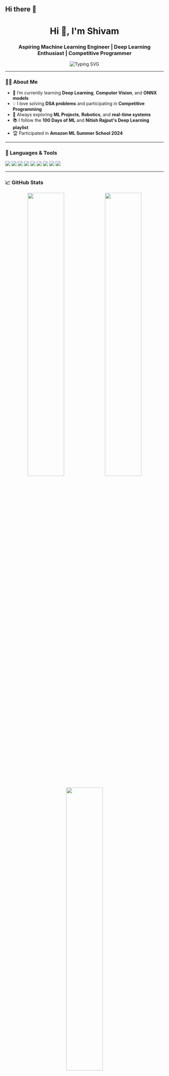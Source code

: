## Hi there 👋

<h1 align="center">Hi 👋, I'm Shivam</h1>
<h3 align="center">Aspiring Machine Learning Engineer | Deep Learning Enthusiast | Competitive Programmer</h3>

<p align="center">
  <img src="https://readme-typing-svg.demolab.com?font=Fira+Code&size=24&duration=3000&pause=1000&color=58A6FF&center=true&vCenter=true&width=700&lines=Exploring+ML+%7C+DL+%7C+CV+%7C+DSA+%7C+CP;Always+learning+something+new+🚀" alt="Typing SVG" />
</p>

---

### 👨‍💻 About Me

- 🔭 I’m currently learning **Deep Learning**, **Computer Vision**, and **ONNX models**
- 💡 I love solving **DSA problems** and participating in **Competitive Programming**
- 🚀 Always exploring **ML Projects**, **Robotics**, and **real-time systems**
- 📚 I follow the **100 Days of ML** and **Nitish Rajput's Deep Learning playlist**
- 🏆 Participated in **Amazon ML Summer School 2024**

---

### 🧠 Languages & Tools

<p align="left">
  <img src="https://img.shields.io/badge/-Python-05122A?style=flat&logo=python" />
  <img src="https://img.shields.io/badge/-C++-05122A?style=flat&logo=c%2B%2B&logoColor=blue" />
  <img src="https://img.shields.io/badge/-PyTorch-05122A?style=flat&logo=pytorch" />
  <img src="https://img.shields.io/badge/-TensorFlow-05122A?style=flat&logo=tensorflow" />
  <img src="https://img.shields.io/badge/-OpenCV-05122A?style=flat&logo=opencv" />
  <img src="https://img.shields.io/badge/-NumPy-05122A?style=flat&logo=numpy" />
  <img src="https://img.shields.io/badge/-Pandas-05122A?style=flat&logo=pandas" />
  <img src="https://img.shields.io/badge/-Git-05122A?style=flat&logo=git" />
  <img src="https://img.shields.io/badge/-Linux-05122A?style=flat&logo=linux" />
</p>

---

### 📈 GitHub Stats

<p align="center">
  <img width="48%" src="https://github-readme-stats.vercel.app/api?username=YourUsername&show_icons=true&theme=github_dark" />
  <img width="48%" src="https://github-readme-streak-stats.herokuapp.com/?user=YourUsername&theme=github-dark-blue" />
</p>

<p align="center">
  <img width="48%" src="https://github-readme-stats.vercel.app/api/top-langs/?username=YourUsername&layout=compact&theme=github_dark" />
</p>

---

### 🚀 Competitive Programming Profiles

- 🧠 LeetCode: [@YourLeetCodeID](https://leetcode.com/YourLeetCodeID)
- 🧮 Codeforces: [@YourCodeforcesID](https://codeforces.com/profile/YourCodeforcesID)
- 🧑‍💻 CodeChef: [@YourCodeChefID](https://www.codechef.com/users/YourCodeChefID)

---

### 💬 Let's Connect

<p align="left">
  <a href="https://www.linkedin.com/in/your-linkedin/" target="_blank">
    <img src="https://img.shields.io/badge/-LinkedIn-05122A?style=flat&logo=linkedin" />
  </a>
  <a href="mailto:youremail@example.com">
    <img src="https://img.shields.io/badge/-Gmail-05122A?style=flat&logo=gmail" />
  </a>
  <a href="https://github.com/YourUsername">
    <img src="https://img.shields.io/badge/-GitHub-05122A?style=flat&logo=github" />
  </a>
</p>

---

<p align="center">💡 *Keep Learning. Keep Building. Keep Growing.* 🚀</p>
